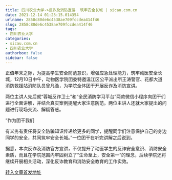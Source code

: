 ```yaml
---
title: 四川农业大学->反诈及消防宣讲  筑牢安全长城 | sicau.com.cn
date: 2021-12-14 01:23:15.014354
urlname: 2858c80de6c4538ae709fccdea414f46
slug: 2858c80de6c4538ae709fccdea414f46
tags: 
- 四川农业大学
categories:
- sicau.com.cn
- 四川农业大学
authorbox: false
sidebar: false
---
```

正值年末之际，为提高学生安全防范意识，增强应急处理能力，筑牢动医安全长城，12月10日中午，动物医学院团委特邀温江区公平派出所王涛警官、花都大道消防救援站消防队员曾凡渔，为学院全体团干开展反诈及消防宣讲。

两位主讲人先后就“蓉城反诈卫士”和“全民消防学习平台”两款微信小程序向团干们进行全面讲解，并结合真实案例提醒大家注意防范。两位主讲人还就大家提出的问题进行现场交流、解疑答惑。

“作为团干我们
<!--more-->
有义务有责任将安全防骗知识传递给更多的同学，提醒同学们注意保护自己的身边同学的安全，共同筑牢安全长城。”一位团干在听完讲解之后说到。

据悉，本次反诈及消防官方宣讲，不仅提升了动医学生的反诈安全意识、消防安全素质，而且在学院范围内牢固树立了“生命至上，安全第一”的理念，后续学院还将继续开展相关活动，深化反诈教育和消防安全教育的工作实效。



[转入文章首发地址](https://news.sicau.edu.cn/info/1078/66024.htm)